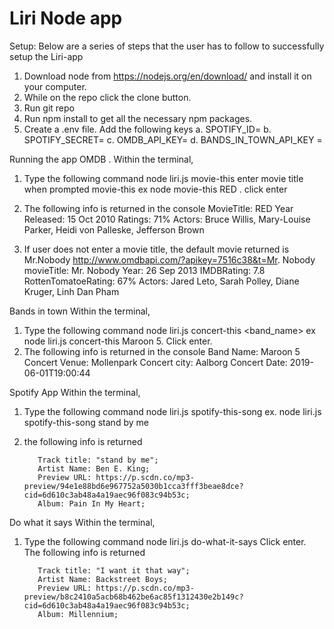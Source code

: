 # Liri Node app

Setup:
Below are a series of steps that the user has to follow to successfully setup the Liri-app
1. Download node from https://nodejs.org/en/download/ and install it on your computer.
2. While on the repo click the clone button.
3. Run git repo <repo-name>
4. Run npm install to get all the necessary npm packages.
5. Create a .env file. Add the following keys
   a. SPOTIFY_ID=<spotify id>
   b. SPOTIFY_SECRET=<spotify secret>
   c. OMDB_API_KEY= <omdb api key>
   d. BANDS_IN_TOWN_API_KEY =<band in town api key>
  
Running the app
OMDB .
Within the terminal, 
1. Type the following command  node liri.js movie-this enter movie title when prompted movie-this ex node movie-this RED . click enter
2. The following info is returned in the console
      MovieTitle: RED 
      Year Released: 15 Oct 2010
      Ratings: 71%
      Actors: Bruce Willis, Mary-Louise Parker, Heidi von Palleske, Jefferson Brown





      
3. If user does not enter a movie title, the default movie returned is  Mr.Nobody
  http://www.omdbapi.com/?apikey=7516c38&t=Mr. Nobody 
      movieTitle: Mr. Nobody
      Year: 26 Sep 2013
      IMDBRating: 7.8
      RottenTomatoeRating: 67%
      Actors: Jared Leto, Sarah Polley, Diane Kruger, Linh Dan Pham
      
      
      
Bands in town
Within the terminal, 
1. Type the following command  node liri.js  concert-this <band_name> ex node liri.js  concert-this Maroon 5. Click enter.
2. The following info is returned in the console
            Band Name: Maroon 5 
                Concert Venue: Mollenpark
                Concert city: Aalborg
                Concert Date: 2019-06-01T19:00:44
        
Spotify App 
Within the terminal, 
1. Type the following command  node liri.js spotify-this-song <song title> ex. node liri.js spotify-this-song stand by me
2. the following info is returned
      
          Track title: "stand by me";
          Artist Name: Ben E. King;
          Preview URL: https://p.scdn.co/mp3-preview/94e1e88bd6e967752a5030b1cca3fff3beae8dce?cid=6d610c3ab48a4a19aec96f083c94b53c;
          Album: Pain In My Heart;
  
  
Do what it says
Within the terminal, 
1. Type the following command  node liri.js do-what-it-says Click enter.
The following info is returned

          Track title: "I want it that way";
          Artist Name: Backstreet Boys;
          Preview URL: https://p.scdn.co/mp3-preview/b8c2410a5acb68b462be6ac85f1312430e2b149c?cid=6d610c3ab48a4a19aec96f083c94b53c;
          Album: Millennium;

      
